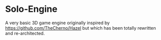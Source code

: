 # Solo-Engine
A very basic 3D game engine originally inspired by https://github.com/TheCherno/Hazel but which has been totally rewritten and re-architected.
